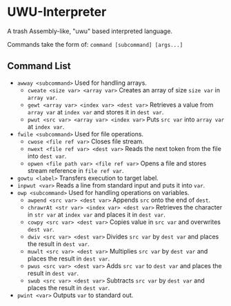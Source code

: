 # UWU-Interpreter
A trash Assembly-like, "uwu" based interpreted language.

Commands take the form of: `command [subcommand] [args...]`

## Command List
- `awway <subcommand>` Used for handling arrays.
  - `cweate <size var> <array var>` Creates an array of size `size var` in `array var`.
  - `gewt <array var> <index var> <dest var>` Retrieves a value from `array var` at `index var` and stores it in `dest var`.
  - `pwut <src var> <array var> <index var>` Puts `src var` into `array var` at `index var`.
- `fwile <subcommand>` Used for file operations.
  - `cwose <file ref var>` Closes file stream.
  - `nwext <file ref var> <dest var>` Reads the next token from the file into `dest var`.
  - `opwen <file path var> <file ref var>` Opens a file and stores stream reference in `file ref var`.
- `gowtu <label>` Transfers execution to target label.
- `inpwut <var>` Reads a line from standard input and puts it into `var`.
- `owp <subcommand>` Used for handling operations on variables.
  - `awpend <src var> <dest var>` Appends `src` onto the end of `dest`.
  - `chrawrAt <str var> <index var> <dest var>` Retrieves the character in `str var` at `index var` and places it in `dest var`.
  - `cowpy <src var> <dest var>` Copies value in `src var` and overwrites `dest var`.
  - `dwiv <src var> <dest var>` Divides `src var` by `dest var` and places the result in `dest var`.
  - `muwlt <src var> <dest var>` Multiplies `src var` by `dest var` and places the result in `dest var`.
  - `pwus <src var> <dest var>` Adds `src var` to `dest var` and places the result in `dest var`.
  - `swub <src var> <dest var>` Subtracts `src var` by `dest var` and places the result in `dest var`.
- `pwint <var>` Outputs `var` to standard out.
